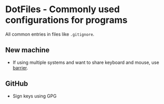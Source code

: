 # DotFiles - Commonly used configurations for programs

All common entries in files like `.gitignore`.

## New machine

- If using multiple systems and want to share keyboard and mouse, use [barrier](https://github.com/debauchee/barrier/).

## GitHub

- Sign keys using GPG

